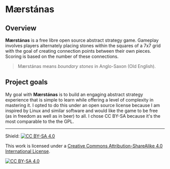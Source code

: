 # Mærstánas

## Overview
**Mærstánas** is a free libre open source abstract strategy game. Gameplay involves players alternately placing stones within the squares of a 7x7 grid with the goal of creating connection points between their own pieces. Scoring is based on the number of these connections.

> Mærstánas means *boundary stones* in Anglo-Saxon (Old English).

## Project goals
My goal with **Mærstánas** is to build an engaging abstract strategy experience that is simple to learn while offering a level of complexity in mastering it. I opted to do this under an open source license because I am inspired by Linux and similar software and would like the game to be free (as in freedom as well as in beer) to all. I chose CC BY-SA because it's the most comparable to the the GPL.

---

Shield: [![CC BY-SA 4.0][cc-by-sa-shield]][cc-by-sa]

This work is licensed under a
[Creative Commons Attribution-ShareAlike 4.0 International License][cc-by-sa].

[![CC BY-SA 4.0][cc-by-sa-image]][cc-by-sa]

[cc-by-sa]: http://creativecommons.org/licenses/by-sa/4.0/
[cc-by-sa-image]: https://licensebuttons.net/l/by-sa/4.0/88x31.png
[cc-by-sa-shield]: https://img.shields.io/badge/License-CC%20BY--SA%204.0-lightgrey.svg
